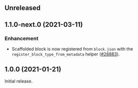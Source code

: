 <!-- Learn how to maintain this file at https://github.com/WordPress/gutenberg/tree/HEAD/packages#maintaining-changelogs. -->

## Unreleased

## 1.1.0-next.0 (2021-03-11)

### Enhancement

-   Scaffolded block is now registered from `block.json` with the `register_block_type_from_metadata` helper ([#28883](https://github.com/WordPress/gutenberg/pull/28883)).

## 1.0.0 (2021-01-21)

Initial release.

